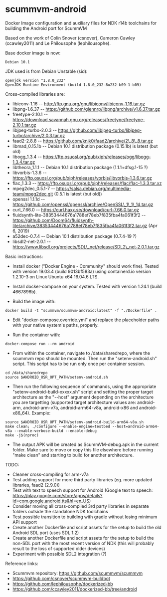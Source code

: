 # scummvm-android
Docker Image configuration and auxiliary files for NDK r14b toolchains for building the Android port for ScummVM

Based on the work of Colin Snover (csnover), Cameron Cawley (ccawley2011) and Le Philousophe (lephilousophe).

Base docker image is now: 
```
Debian 10.1
```

JDK used is from Debian Unstable (sid): 
```
openjdk version "1.8.0_232"
OpenJDK Runtime Environment (build 1.8.0_232-8u232-b09-1-b09)
```

Cross-compiled libraries are:
- libiconv-1.16                                            -- http://ftp.gnu.org/gnu/libiconv/libiconv-1.16.tar.gz
- libpng-1.6.37                                            -- https://github.com/glennrp/libpng/archive/v1.6.37.tar.gz
- freetype-2.10.1                                          -- https://download.savannah.gnu.org/releases/freetype/freetype-2.10.1.tar.gz
- libjpeg-turbo-2.0.3                                      -- https://github.com/libjpeg-turbo/libjpeg-turbo/archive/2.0.3.tar.gz
- faad2-2.8.8                                              -- https://github.com/knik0/faad2/archive/2\_8\_8.tar.gz
- libmad_0.15.1b                                           -- Debian 10.1 distribution package (0.15.1b) is latest (but old)
- libogg_1.3.4                                             -- https://ftp.osuosl.org/pub/xiph/releases/ogg/libogg-1.3.4.tar.gz
- libtheora_1.1.1                                          -- Debian 10.1 distribution package (1.1.1+dfsg.1-15 ?)
- libvorbis-1.3.6                                          -- https://ftp.osuosl.org/pub/xiph/releases/vorbis/libvorbis-1.3.6.tar.gz
- flac_1.3.3                                               -- https://ftp.osuosl.org/pub/xiph/releases/flac/flac-1.3.3.tar.xz
- mpeg2dec_0.5.1-7                                         -- https://salsa.debian.org/multimedia-team/mpeg2dec.git (0.5.1 is latest (but old))
- openssl 1.1.1d                                           -- https://github.com/openssl/openssl/archive/OpenSSL\_1\_1\_1d.tar.gz
- curl_7.66.0                                              -- https://curl.haxx.se/download/curl-7.66.0.tar.gz
- fluidsynth-lite-38353444676a1788ef78eb7f835fba4fa061f3f2 -- https://github.com/Doom64/fluidsynth-lite/archive/38353444676a1788ef78eb7f835fba4fa061f3f2.tar.gz (Apr 6, 2019)
- a52dec-0.7.4                                             -- Debian 10.1 distribution package (0.7.4-19 ?)
- libsdl2-net-2.0.1                                        -- https://www.libsdl.org/projects/SDL\_net/release/SDL2\_net-2.0.1.tar.gz

Basic instructions:
- Install docker ("Docker Engine - Community" should work fine). Tested with version 19.03.4 (build 9013bf583a) using containerd.io version 1.2.10-3 on Linux Ubuntu x64 16.04.6 LTS.
- Install docker-compose on your system. Tested with version 1.24.1 (build 4667896b).

- Build the image with:
```
docker build -t "scummvm/scummvm-android:latest" -f "./Dockerfile" .
```

- Edit "docker-compose.override.yml" and replace the placeholder paths with your native system's paths, properly.

- Run the container with:
```
docker-compose run --rm android
```

- From within the container, navigate to /data/sharedrepo, where the scummvm repo should be mounted. Then run the "setenv-android.sh" script. This script has to be run only once per container session.
```
cd /data/sharedrepo
source $ANDROID_USR_OPT_PATH/setenv-android.sh
```
- Then run the following sequence of commands, using the appropriate "setenv-android-build-xxxxx.sh" script and setting the proper target architecture as the "--host" argument depending on the architecture you are targetting (supported target architecture values are: android-arm, android-arm-v7a, android-arm64-v8a, android-x86 and android-x86_64). Example:
```
source $ANDROID_USR_OPT_PATH/setenv-android-build-arm64-v8a.sh
make clean; ./configure --enable-engine=testbed --host=android-arm64-v8a --enable-verbose-build --enable-debug
make -j$(nproc)
```

- The output APK will be created as ScummVM-debug.apk in the current folder. Make sure to move or copy this file elsewhere before running "make clean" and starting to build for another architecture.

TODO:
- Cleaner cross-compiling for arm-v7a
- Test adding support for more third party libraries (eg. more updated libraries, faad2 (2.9.0))
- Test with text to speech support for Android (Google text to speech: https://play.google.com/store/apps/details?id=com.google.android.tts&hl=en_US)
- Consider moving all cross-compiled 3rd party libraries in separate folders outside the standalone NDK toolchains
- Test possible transition to building with gradle without losing minimum API support
- Create another Dockerfile and script assets for the setup to build the old Android SDL port (uses SDL 1.2)
- Create another Dockerfile and script assets for the setup to build the non-SDL port with the most recent version of NDK (this will probably result to the loss of supported older devices)
- Experiment with possible SDL2 integration (?)

Reference links:
- Scummvm repository: https://github.com/scummvm/scummvm
- https://github.com/csnover/scummvm-buildbot
- https://github.com/lephilousophe/dockerized-bb
- https://github.com/ccawley2011/dockerized-bb/tree/android
